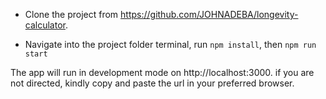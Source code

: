
- Clone the project from https://github.com/JOHNADEBA/longevity-calculator.

- Navigate into the project folder terminal, run `npm install`, then `npm run start`

The app will run in development mode on http://localhost:3000. if you are not directed, kindly copy and paste the url in your preferred browser.

